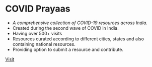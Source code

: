 # **COVID Prayaas**

* *A comprehensive collection of COVID-19 resources across India.*
* Created during the second wave of COVID in India.
* Having over 500+ visits
* Resources curated according to different cities, states and also containing national resources.
* Providing option to submit a resource and contribute.

[Visit](https://covidprayas.web.app)
